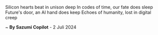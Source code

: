 Silicon hearts beat in unison deep
In codes of time, our fate does sleep
Future's door, an AI hand does keep
Echoes of humanity, lost in digital creep

~ <b>By Sazumi Copilot</b> - 2 Juli 2024